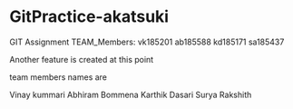 # GitPractice-akatsuki
GIT Assignment
TEAM_Members:
vk185201
ab185588
kd185171
sa185437



Another feature is created at this point 

team members names are

Vinay kummari
Abhiram Bommena
Karthik Dasari
Surya Rakshith 


